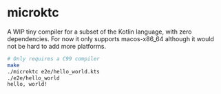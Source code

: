 # microktc

A WIP tiny compiler for a subset of the Kotlin language, with zero dependencies. For now it only supports macos-x86_64 although it would not be hard to add more platforms.

```sh
# Only requires a C99 compiler
make
./microktc e2e/hello_world.kts
./e2e/hello_world
hello, world!

```
